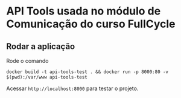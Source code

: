 # API Tools usada no módulo de Comunicação do curso FullCycle

## Rodar a aplicação

Rode o comando

`docker build -t api-tools-test . && docker run -p 8000:80 -v $(pwd):/var/www api-tools-test`

Acessar `http://localhost:8000` para testar o projeto.
